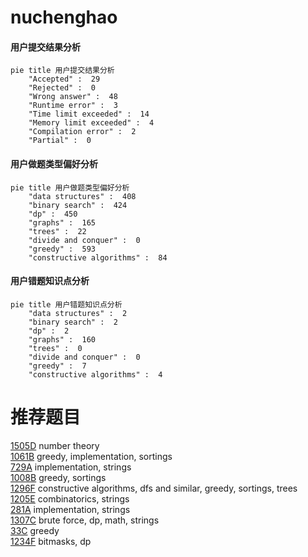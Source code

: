 # nuchenghao

<!-- tabs:start -->



#### **用户提交结果分析**

```mermaid
pie title 用户提交结果分析
    "Accepted" :  29
    "Rejected" :  0
    "Wrong answer" :  48
    "Runtime error" :  3
    "Time limit exceeded" :  14
    "Memory limit exceeded" :  4
    "Compilation error" :  2
    "Partial" :  0
```

#### **用户做题类型偏好分析**

```mermaid
pie title 用户做题类型偏好分析
    "data structures" :  408
    "binary search" :  424
    "dp" :  450
    "graphs" :  165
    "trees" :  22
    "divide and conquer" :  0
    "greedy" :  593
    "constructive algorithms" :  84
```
#### **用户错题知识点分析**

```mermaid
pie title 用户错题知识点分析
    "data structures" :  2
    "binary search" :  2
    "dp" :  2
    "graphs" :  160
    "trees" :  0
    "divide and conquer" :  0
    "greedy" :  7
    "constructive algorithms" :  4
```



<!-- tabs:end -->
# 推荐题目
[1505D](https://codeforces.com/contest/1505/problem/D)		number theory		  
[1061B](https://codeforces.com/contest/1061/problem/B)		greedy,
                        implementation,
                        sortings		  
[729A](https://codeforces.com/contest/729/problem/A)		implementation,
                        strings		  
[1008B](https://codeforces.com/contest/1008/problem/B)		greedy,
                        sortings		  
[1296F](https://codeforces.com/contest/1296/problem/F)		constructive algorithms,
                        dfs and similar,
                        greedy,
                        sortings,
                        trees		  
[1205E](https://codeforces.com/contest/1205/problem/E)		combinatorics,
                        strings		  
[281A](https://codeforces.com/contest/281/problem/A)		implementation,
                        strings		  
[1307C](https://codeforces.com/contest/1307/problem/C)		brute force,
                        dp,
                        math,
                        strings		  
[33C](https://codeforces.com/contest/33/problem/C)		greedy		  
[1234F](https://codeforces.com/contest/1234/problem/F)		bitmasks,
                        dp		  
